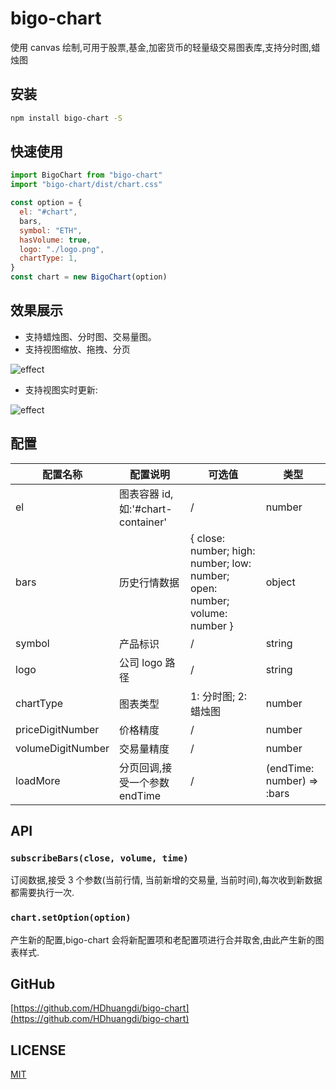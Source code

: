 # bigo-chart

使用 canvas 绘制,可用于股票,基金,加密货币的轻量级交易图表库,支持分时图,蜡烛图

## 安装

```bash
npm install bigo-chart -S
```

## 快速使用

```javascript
import BigoChart from "bigo-chart"
import "bigo-chart/dist/chart.css"

const option = {
  el: "#chart",
  bars,
  symbol: "ETH",
  hasVolume: true,
  logo: "./logo.png",
  chartType: 1,
}
const chart = new BigoChart(option)
```

## 效果展示

- 支持蜡烛图、分时图、交易量图。
- 支持视图缩放、拖拽、分页

![effect](https://img-blog.csdnimg.cn/20210531101251775.gif#pic_center)

- 支持视图实时更新:

![effect](https://img-blog.csdnimg.cn/20210531101551325.gif#pic_center)

## 配置

| 配置名称          | 配置说明                          | 可选值                                                                     | 类型                       |
| ----------------- | --------------------------------- | -------------------------------------------------------------------------- | -------------------------- |
| el                | 图表容器 id,如:'#chart-container' | /                                                                          | number                     |
| bars              | 历史行情数据                      | { close: number; high: number; low: number; open: number; volume: number } | object                     |
| symbol            | 产品标识                          | /                                                                          | string                     |
| logo              | 公司 logo 路径                    | /                                                                          | string                     |
| chartType         | 图表类型                          | 1: 分时图; 2: 蜡烛图                                                       | number                     |
| priceDigitNumber  | 价格精度                          | /                                                                          | number                     |
| volumeDigitNumber | 交易量精度                        | /                                                                          | number                     |
| loadMore          | 分页回调,接受一个参数 endTime     | /                                                                          | (endTime: number) => :bars |

## API

### `subscribeBars(close, volume, time)`

订阅数据,接受 3 个参数(当前行情, 当前新增的交易量, 当前时间),每次收到新数据都需要执行一次.

### `chart.setOption(option)`

产生新的配置,bigo-chart 会将新配置项和老配置项进行合并取舍,由此产生新的图表样式.

## GitHub

[https://github.com/HDhuangdi/bigo-chart](https://github.com/HDhuangdi/bigo-chart)

## LICENSE

[MIT](https://en.wikipedia.org/wiki/MIT_License)

